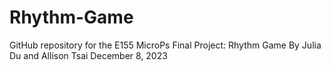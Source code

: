 # Rhythm-Game
GitHub repository for the E155 MicroPs Final Project: Rhythm Game 
By Julia Du and Allison Tsai
December 8, 2023
